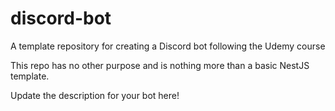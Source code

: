 # discord-bot
A template repository for creating a Discord bot following the Udemy course

This repo has no other purpose and is nothing more than a basic NestJS template.

Update the description for your bot here!

